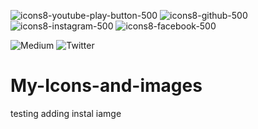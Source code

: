 ![icons8-youtube-play-button-500](https://user-images.githubusercontent.com/66181793/131223988-882d53a0-4882-468f-9bd7-46b46466baae.png)
![icons8-github-500](https://user-images.githubusercontent.com/66181793/131223930-9fd2bfc7-9c43-465d-a057-55f3292f3b2b.png)
![icons8-instagram-500](https://user-images.githubusercontent.com/66181793/131223931-32d84c10-88b4-4cd6-8eb8-89f06c3b5b51.png)
![icons8-facebook-500](https://user-images.githubusercontent.com/66181793/131223933-52e845b7-b3fd-4745-b546-1d8fa32fb701.png)

![Medium](https://user-images.githubusercontent.com/66181793/147751274-978466e3-c909-4402-8d22-4a5232910946.png)
![Twitter](https://user-images.githubusercontent.com/66181793/147751395-e78483e1-77b1-4a4b-87fd-580f7031bc8f.png)

# My-Icons-and-images

testing 
adding instal iamge

